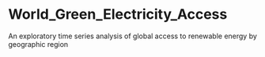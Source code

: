 # World_Green_Electricity_Access
An exploratory time series analysis of global access to renewable energy by geographic region
